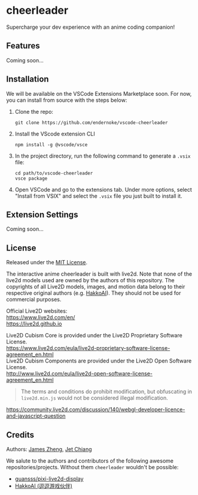# cheerleader

Supercharge your dev experience with an anime coding companion!

## Features

Coming soon...

## Installation

We will be available on the VSCode Extensions Marketplace soon. For now, you can install from source with the steps below:
1. Clone the repo:
   ```
   git clone https://github.com/endernoke/vscode-cheerleader
   ```

2. Install the VScode extension CLI
   ```
   npm install -g @vscode/vsce
   ```

3. In the project directory, run the following command to generate a `.vsix` file:
   ```
   cd path/to/vscode-cheerleader
   vsce package
   ```

4. Open VSCode and go to the extensions tab. Under more options, select "Install from VSIX" and select the `.vsix` file you just built to install it.

## Extension Settings

Coming soon...

## License

Released under the [MIT License](LICENSE).

The interactive anime cheerleader is built with live2d. Note that none of the live2d models used are owned by the authors of this repository. The copyrights of all Live2D models, images, and motion data belong to their respective original authors (e.g. [HakkoAI](https://www.doudou.fun)). They should not be used for commercial purposes.

Official Live2D websites:  
https://www.live2d.com/en/  
https://live2d.github.io

Live2D Cubism Core is provided under the Live2D Proprietary Software License.  
https://www.live2d.com/eula/live2d-proprietary-software-license-agreement_en.html  
Live2D Cubism Components are provided under the Live2D Open Software License.  
http://www.live2d.com/eula/live2d-open-software-license-agreement_en.html

> The terms and conditions do prohibit modification, but obfuscating in `live2d.min.js` would not be considered illegal modification.

https://community.live2d.com/discussion/140/webgl-developer-licence-and-javascript-question


## Credits

Authors: [James Zheng](https://www.linkedin.com/in/james-zheng-zi), [Jet Chiang](https://www.linkedin.com/in/jet-chiang)

We salute to the authors and contributors of the following awesome repositories/projects. Without them `cheerleader` wouldn't be possible:
- [guansss/pixi-live2d-display](https://github.com/guansss/pixi-live2d-display)
- [HakkoAI (逗逗游戏伙伴)](https://www.doudou.fun)
